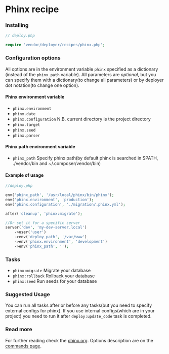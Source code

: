 # Phinx recipe

### Installing

```php
// deploy.php

require 'vendor/deployer/recipes/phinx.php';
```

### Configuration options

All options are in the environment variable `phinx` specified as a dictionary
(instead of the `phinx_path` variable).
All parameters are *optional*, but you can specify them with a dictionary(to change all parameters)
or by deployer dot notation(to change one option).

#### Phinx environment variable

- `phinx.environment`
- `phinx.date`
- `phinx.configuration` N.B. current directory is the project directory
- `phinx.target`
- `phinx.seed`
- `phinx.parser`

#### Phinx path environment variable

- `phinx_path` Specify phinx path(by default phinx is searched in 
$PATH, ./vendor/bin and ~/.composer/vendor/bin)

#### Example of usage

```php
//deploy.php

env('phinx_path', '/usr/local/phinx/bin/phinx');
env('phinx.environment', 'production');
env('phinx.configuration', './migration/.phinx.yml');

after('cleanup', 'phinx:migrate');

//Or set it for a specific server
server('dev', 'my-dev-server.local')
    ->user('user')
    ->env('deploy_path', '/var/www')
    ->env('phinx.environment', 'development')
    ->env('phinx_path', '');
```

### Tasks

- `phinx:migrate` Migrate your database
- `phinx:rollback` Rollback your database
- `phinx:seed` Run seeds for your database

### Suggested Usage

You can run all tasks after or before any 
tasks(but you need to specify external configs for phinx).
If you use internal configs(which are in your project) you need 
to run it after `deploy:update_code` task is completed.

### Read more

For further reading check the [phinx.org](https://phinx.org). Options description are on the [commands page](http://docs.phinx.org/en/latest/commands.html).
